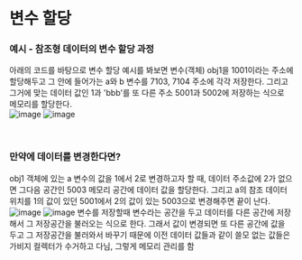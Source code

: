 # 변수 할당
### 예시 - 참조형 데이터의 변수 할당 과정
아래의 코드를 바탕으로 변수 할당 예시를 봐보면 변수(객체) obj1을 1001이라는 주소에 할당해두고 그 안에 들어가는 a와 b 변수를 7103, 7104 주소에 각각 저장한다. 그리고 그거에 맞는 데이터 값인 1과 'bbb'를 또 다른 주소 5001과 5002에 저장하는 식으로 메모리를 할당한다. <br/>
![image](https://github.com/limhyerin/StudyNote/assets/70150896/222e33ca-f74e-403e-9b94-522658220ad0)
![image](https://github.com/limhyerin/StudyNote/assets/70150896/b34067c5-a40c-4182-aa21-5fac2cc9151a)

 <br/>

### 만약에 데이터를 변경한다면?
obj1 객체에 있는 a 변수의 값을 1에서 2로 변경하고자 할 때, 데이터 주소값에 2가 없으면 그다음 공간인 5003 메모리 공간에 데이터 값을 할당한다. 그리고 a의 참조 데이터 위치를 1의 값이 있던 5001에서 2의 값이 있는 5003으로 변경해주면 끝이 난다. <br/>
![image](https://github.com/limhyerin/StudyNote/assets/70150896/a11c06dc-4ac6-4333-af27-2c1be7dd031d)
![image](https://github.com/limhyerin/StudyNote/assets/70150896/30408483-6ba9-4350-839f-14d76927bd5b)
변수를 저장할때 변수라는 공간을 두고 데이터를 다른 공간에 저장해서 그 저장공간을 불러오는 식으로 한다. 그래서 값이 변경되면 또 다른 공간에 값을 두고 그 저장공간을 불러와서 바꾸기 때문에 이전 데이터 값들과 같이 쓸모 없는 값들은 가비지 컬렉터가 수거하고 다님, 그렇게 메모리 관리를 함
